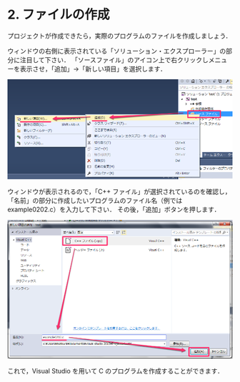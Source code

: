 # 2. ファイルの作成

プロジェクトが作成できたら，実際のプログラムのファイルを作成しましょう．

ウィンドウの右側に表示されている「ソリューション・エクスプローラー」の部分に注目して下さい．
「ソースファイル」のアイコン上で右クリックしメニューを表示させ，「追加」→「新しい項目」を選択します．

![file01](img/file01.png)

ウィンドウが表示されるので，「C++ ファイル」が選択されているのを確認し，
「名前」の部分に作成したいプログラムのファイル名（例では example0202.c）を入力して下さい．
その後，「追加」ボタンを押します．

![file02](img/file02.png)

これで，Visual Studio を用いて C のプログラムを作成することができます．
